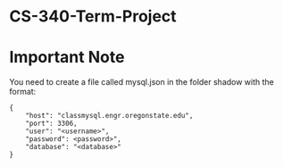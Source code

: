 # CS-340-Term-Project

# Important Note
You need to create a file called mysql.json in the folder shadow with the format:
```
{
    "host": "classmysql.engr.oregonstate.edu",
    "port": 3306,
    "user": "<username>",
    "password": <password>",
    "database": "<database>"
}
```

